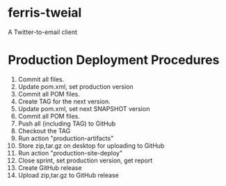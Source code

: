 # ferris-tweial

A Twitter-to-email client

# Production Deployment Procedures

1. Commit all files.
1. Update pom.xml, set production version
1. Commit all POM files.
1. Create TAG for the next version.
1. Update pom.xml, set next SNAPSHOT version
1. Commit all POM files.
1. Push all (including TAG) to GitHub
1. Checkout the TAG
1. Run action "production-artifacts"
1. Store zip,tar.gz on desktop for uploading to GitHub
1. Run action "production-site-deploy"
1. Close sprint, set production version, get report
1. Create GitHub release
1. Upload zip,tar.gz to GitHub release
